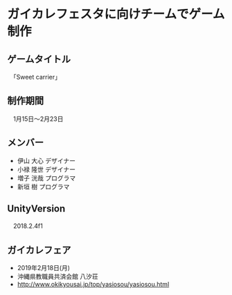 # ガイカレフェスタに向けチームでゲーム制作  

## ゲームタイトル  
　「Sweet carrier」  

## 制作期間  
　1月15日～2月23日

## メンバー  
* 伊山 大心  デザイナー  
* 小禄 隆世  デザイナー  
* 増子 洸哉  プログラマ  
* 新垣 樹    プログラマ  

## UnityVersion  
　2018.2.4f1  


## ガイカレフェア  
* 2019年2月18日(月)  
* 沖縄県教職員共済会館 八汐荘  
* http://www.okikyousai.jp/top/yasiosou/yasiosou.html  

